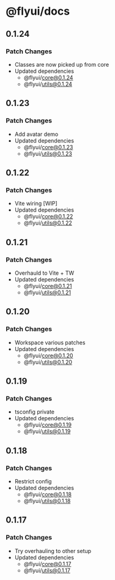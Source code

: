 # @flyui/docs

## 0.1.24

### Patch Changes

- Classes are now picked up from core
- Updated dependencies
  - @flyui/core@0.1.24
  - @flyui/utils@0.1.24

## 0.1.23

### Patch Changes

- Add avatar demo
- Updated dependencies
  - @flyui/core@0.1.23
  - @flyui/utils@0.1.23

## 0.1.22

### Patch Changes

- Vite wiring [WIP]
- Updated dependencies
  - @flyui/core@0.1.22
  - @flyui/utils@0.1.22

## 0.1.21

### Patch Changes

- Overhauld to Vite + TW
- Updated dependencies
  - @flyui/core@0.1.21
  - @flyui/utils@0.1.21

## 0.1.20

### Patch Changes

- Workspace various patches
- Updated dependencies
  - @flyui/core@0.1.20
  - @flyui/utils@0.1.20

## 0.1.19

### Patch Changes

- tsconfig private
- Updated dependencies
  - @flyui/core@0.1.19
  - @flyui/utils@0.1.19

## 0.1.18

### Patch Changes

- Restrict config
- Updated dependencies
  - @flyui/core@0.1.18
  - @flyui/utils@0.1.18

## 0.1.17

### Patch Changes

- Try overhauling to other setup
- Updated dependencies
  - @flyui/core@0.1.17
  - @flyui/utils@0.1.17
